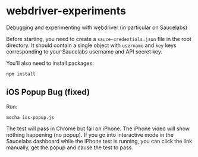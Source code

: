 webdriver-experiments
==================

Debugging and experimenting with webdriver (in particular on Saucelabs)

Before starting, you need to create a `sauce-credentials.json` file in the root directory.  It should contain a single object with `username` and `key` keys corresponding to your Saucelabs username and API secret key.

You'll also need to install packages:

    npm install

iOS Popup Bug (fixed)
-------------

Run:

    mocha ios-popup.js

The test will pass in Chrome but fail on iPhone.  The iPhone video will show nothing happening (no popup).  If you go into interactive mode in the Saucelabs dashboard while the iPhone test is running, you can click the link manually, get the popup and cause the test to pass.
